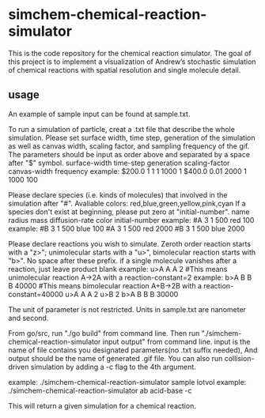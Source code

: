 # simchem-chemical-reaction-simulator
This is the code repository for the chemical reaction simulator. The goal of this project is to implement a visualization of Andrew’s stochastic simulation of chemical reactions with spatial resolution and single molecule detail.

## usage

An example of sample input can be found at sample.txt.

To run a simulation of particle, creat a .txt file that describe the whole simulation.
Please set surface width, time step, generation of the simulation as well as canvas width, scaling factor, and sampling frequency of the gif.
The parameters should be input as order above and separated by a space after "$" symbol.
surface-width time-step generation scaling-factor canvas-width frequency
example: $200.0 1 1 1 1000 1
$400.0 0.01 2000 1 1000 100

Please declare species (i.e. kinds of molecules) that involved in the simulation after "#".
Avaliable colors: red,blue,green,yellow,pink,cyan
If a species don't exist at beginning, please put zero at "initial-number".
name  radius  mass  diffusion-rate color initial-number
example: #A 3 1 500 red 100
example: #B 3 1 500 blue 100
#A 3 1 500 red 2000
#B 3 1 500 blue 2000

Please declare reactions you wish to simulate.
Zeroth order reaction starts with a "z>"; unimolecular starts with a "u>", bimolecular reaction starts with "b>". No space after these prefix.
if a single molecule vanishes after a reaction, just leave product blank
example: u>A A A 2 #This means unimolecular reaction A->2A with a reaction-constant=2
example: b>A B B B 40000 #This means bimolecular reaction A+B->2B with a reaction-constant=40000
u>A A A 2
u>B 2
b>A B B B 30000

The unit of parameter is not restricted. Units in sample.txt are nanometer and second.

From go/src, run "./go build" from command line.
Then run "./simchem-chemical-reaction-simulator input output" from command line. input is the name of file contains you designated parameters(no .txt suffix needed),
And output should be the name of generated .gif file.
You can also run collision-driven simulation by adding a -c flag to the 4th argument.

example: ./simchem-chemical-reaction-simulator sample lotvol
example: ./simchem-chemical-reaction-simulator ab acid-base -c


This will return a given simulation for a chemical reaction.
